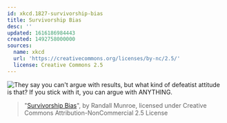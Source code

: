 ```yaml
---
id: xkcd.1827-survivorship-bias
title: Survivorship Bias
desc: ''
updated: 1616186984443
created: 1492758000000
sources:
  name: xkcd
  url: 'https://creativecommons.org/licenses/by-nc/2.5/'
  license: Creative Commons 2.5
---
```

![They say you can't argue with results, but what kind of defeatist attitude is that? If you stick with it, you can argue with ANYTHING.](https://imgs.xkcd.com/comics/survivorship_bias.png)
> "[Survivorship Bias](https://xkcd.com/1827/)", by Randall Munroe, licensed under Creative Commons Attribution-NonCommercial 2.5 License
